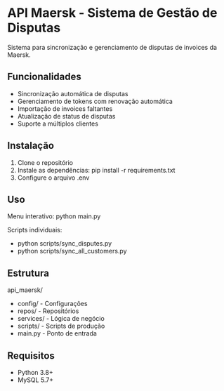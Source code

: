 ﻿# API Maersk - Sistema de Gestão de Disputas

Sistema para sincronização e gerenciamento de disputas de invoices da Maersk.

## Funcionalidades

- Sincronização automática de disputas
- Gerenciamento de tokens com renovação automática
- Importação de invoices faltantes
- Atualização de status de disputas
- Suporte a múltiplos clientes

## Instalação

1. Clone o repositório
2. Instale as dependências: pip install -r requirements.txt
3. Configure o arquivo .env

## Uso

Menu interativo: python main.py

Scripts individuais:
- python scripts/sync_disputes.py
- python scripts/sync_all_customers.py

## Estrutura

api_maersk/
- config/ - Configurações
- repos/ - Repositórios
- services/ - Lógica de negócio
- scripts/ - Scripts de produção
- main.py - Ponto de entrada

## Requisitos

- Python 3.8+
- MySQL 5.7+

